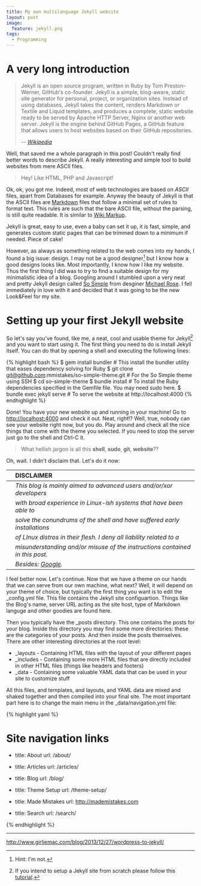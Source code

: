 ```yaml
---
title: My own multilanguage Jekyll website
layout: post
image:
  feature: jekyll.png
tags:
  - Programming
---
```


# A very long introduction

> Jekyll is an open source program, written in Ruby by Tom Preston-Werner,
> GitHub's co-founder. Jekyll is a simple, blog-aware, static site generator for
> personal, project, or organization sites. Instead of using databases, Jekyll takes
> the content, renders Markdown or Textile and Liquid templates, and produces a
> complete, static website ready to be served by Apache HTTP Server, Nginx or another
> web server. Jekyll is the engine behind GitHub Pages, a GitHub feature that allows
> users to host websites based on their GitHub repositories.
>
> -- <cite>[Wikipedia][1]</cite>

Well, that saved me a whole paragraph in this post! Couldn't really find better words
to describe Jekyll. A really interesting and simple tool to build websites from mere
ASCII files. 

> Hey! Like HTML, PHP and Javascript!

Ok, ok, you got me. Indeed, most of web technologies are based on *ASCII* files, apart
from Databases for example. Anyway the beauty of Jekyll is that the ASCII files are
[Markdown][2] files that follow a minimal set of rules to format text. This rules are
such that the bare ASCII file, without the parsing, is still quite readable. It is
similar to [Wiki Markup][3].

Jekyll is great, easy to use, even a baby can set it up, it is fast, simple, and generates
custom static pages that can be trimmed down to a minimum if needed. Piece of cake!

However, as always as something related to the web comes into my hands, I found a big
issue: design. I may not be a good designer[^1] but I know how a good designs looks like.
Most importantly, I know how I like my website. Thus the first thing I did was to try
to find a suitable design for my minimalistic idea of a blog. Googling around I
stumbled upon a very neat and pretty Jekyll design called [So Simple][4] from desginer
[Michael Rose][5]. I fell immediately in love with it and decided that it was going
to be the new Look&Feel for my site.

# Setting up your first Jekyll website

So let's say you've found, like me, a neat, cool and usable theme for Jekyll[^2] and you
want to start using it. The first thing you need to do is install Jekyll itself. You can
do that by opening a shell and executing the following lines:

{% highlight bash %}
$ gem install bundler  # This install the bundler utility that eases dependency solving for Ruby
$ git clone git@github.com:mmistakes/so-simple-theme.git # For the So Simple theme using SSH
$ cd so-simple-theme
$ bundle install # To install the Ruby dependencies specified in the Gemfile file. You may need sudo here.
$ bundle exec jekyll serve  # To serve the website at http://localhost:4000
{% endhighlight %}

Done! You have your new website up and running in your machine! Go to [http://localhost:4000](http://localhost:4000)
and check it out. Neat, right!? Well, true, nobody can see your website right now, but you do. Play around
and check all the nice things that come with the theme you selected. If you need to stop the server just go
to the shell and Ctrl-C it.

> What hellish jargon is all this **shell**, **sudo**, **git**, **website**??

Oh, wait. I didn't disclaim that. Let's do it now:

|    | DISCLAIMER                                                                   |
|----|:-----------------------------------------------------------------------------|
|    | *This blog is mainly aimed to advanced users and/or/xor developers*          |
|    | *with broad experience in Linux-ish systems that have been able to*          |
|    | *solve the conundrums of the shell and have suffered early installations*    |
|    | *of LInux distros in their flesh. I deny all liability related to a*         |
|    | *misunderstanding and/or misuse of the instructions contained in this post.* |
|    | *Besides: [Google](http://www.google.com).*                                  |

I feel better now. Let's continue. Now that we have a theme on our hands that we can serve
from our own machine, what next? Well, it will depend on your theme of choice, but typically
the first thing you want is to edit the \_config.yml file. This file contains the Jekyll site
configuartion. Things like the Blog's name, server URL acting as the site host, type of
Markdown languge and other goodies are found here.

Then you typically have the \_posts directory. This one contains the posts for your blog.
Inside this directory you may find some more directories: these are the categories of
your posts. And then inside the posts themselves. There are other interesting directories
at the root level:

* \_layouts - Containing HTML files with the layout of your different pages
* \_includes - Containing some more HTML files that are directly included in other HTML files (things like headers and footers)
* \_data - Containing some valuable YAML data that can be used in your site to customize stuff

All this files, and templates, and layouts, and YAML data are mixed and shaked together and then
compiled into your final site. The most important part here is to change the main menu in the
\_data/navigation.yml file:

{% highlight yaml %}
# Site navigation links

- title: About
  url: /about/

- title: Articles
  url: /articles/

- title: Blog
  url: /blog/

- title: Theme Setup
  url: /theme-setup/

- title: Made Mistakes
  url: http://mademistakes.com

- title: Search
  url: /search/

{% endhighlight %}




-------------------------------

 [^1]: Hint: I'm not.
 [^2]: If you intend to setup a Jekyll site from scratch please follow this [tutorial][6].

 [1]: http://en.wikipedia.org/wiki/Jekyll_%28software%29
 [2]: http://en.wikipedia.org/wiki/Markdown
 [3]: http://en.wikipedia.org/wiki/Help:Wiki_markup
 [4]: https://mmistakes.github.io/so-simple-theme/
 [5]: https://mademistakes.com/about/
 [6]: http://jekyllrb.com/docs/quickstart/

http://www.girliemac.com/blog/2013/12/27/wordpress-to-jekyll/
